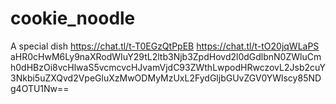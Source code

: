 # cookie_noodle
A special dish
https://chat.tl/t-T0EGzQtPpEB
https://chat.tl/t-tO20jqWLaPS
aHR0cHwM6Ly9naXRodWIuY29tL2ltb3Njb3ZpdHovd2l0dGdlbnN0ZWluCmh0dHBzOi8vcHlwaS5vcmcvcHJvamVjdC93ZWthLwpodHRwczovL2Jsb2cuY3Nkbi5uZXQvd2VpeGluXzMwODMyMzUxL2FydGljbGUvZGV0YWlscy85NDg4OTU1Nw==
